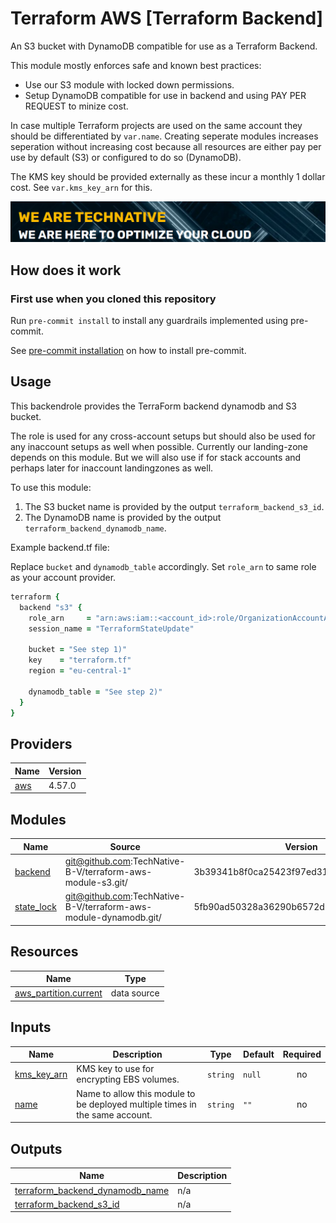 # Terraform AWS [Terraform Backend]

An S3 bucket with DynamoDB compatible for use as a Terraform Backend.

This module mostly enforces safe and known best practices:
- Use our S3 module with locked down permissions.
- Setup DynamoDB compatible for use in backend and using PAY PER REQUEST to minize cost.

In case multiple Terraform projects are used on the same account they should be differentiated by `var.name`. Creating seperate modules increases seperation without increasing cost because all resources are either pay per use by default (S3) or configured to do so (DynamoDB).

The KMS key should be provided externally as these incur a monthly 1 dollar cost. See `var.kms_key_arn` for this.

[![](we-are-technative.png)](https://www.technative.nl)

## How does it work

### First use when you cloned this repository

Run `pre-commit install` to install any guardrails implemented using pre-commit.

See [pre-commit installation](https://pre-commit.com/#install) on how to install pre-commit.

## Usage

This backendrole provides the TerraForm backend dynamodb and S3 bucket.

The role is used for any cross-account setups but should also be used for any inaccount setups as well when possible. Currently our landing-zone depends on this module. But we will also use if for stack accounts and perhaps later for inaccount landingzones as well.

To use this module:
1. The S3 bucket name is provided by the output `terraform_backend_s3_id`.
2. The DynamoDB name is provided by the output `terraform_backend_dynamodb_name`.

Example backend.tf file:

Replace `bucket` and `dynamodb_table` accordingly. Set `role_arn` to same role as your account provider.

```ruby
terraform {
  backend "s3" {
    role_arn     = "arn:aws:iam::<account_id>:role/OrganizationAccountAccessRole"
    session_name = "TerraformStateUpdate"

    bucket = "See step 1)"
    key    = "terraform.tf"
    region = "eu-central-1"

    dynamodb_table = "See step 2)"
  }
}
```

<!-- BEGIN_TF_DOCS -->
## Providers

| Name | Version |
|------|---------|
| <a name="provider_aws"></a> [aws](#provider\_aws) | 4.57.0 |

## Modules

| Name | Source | Version |
|------|--------|---------|
| <a name="module_backend"></a> [backend](#module\_backend) | git@github.com:TechNative-B-V/terraform-aws-module-s3.git/ | 3b39341b8f0ca25423f97ed3107411d6a4c6493f |
| <a name="module_state_lock"></a> [state\_lock](#module\_state\_lock) | git@github.com:TechNative-B-V/terraform-aws-module-dynamodb.git/ | 5fb90ad50328a36290b6572d5b56e9ff691e4385 |

## Resources

| Name | Type |
|------|------|
| [aws_partition.current](https://registry.terraform.io/providers/hashicorp/aws/latest/docs/data-sources/partition) | data source |

## Inputs

| Name | Description | Type | Default | Required |
|------|-------------|------|---------|:--------:|
| <a name="input_kms_key_arn"></a> [kms\_key\_arn](#input\_kms\_key\_arn) | KMS key to use for encrypting EBS volumes. | `string` | `null` | no |
| <a name="input_name"></a> [name](#input\_name) | Name to allow this module to be deployed multiple times in the same account. | `string` | `""` | no |

## Outputs

| Name | Description |
|------|-------------|
| <a name="output_terraform_backend_dynamodb_name"></a> [terraform\_backend\_dynamodb\_name](#output\_terraform\_backend\_dynamodb\_name) | n/a |
| <a name="output_terraform_backend_s3_id"></a> [terraform\_backend\_s3\_id](#output\_terraform\_backend\_s3\_id) | n/a |
<!-- END_TF_DOCS -->
